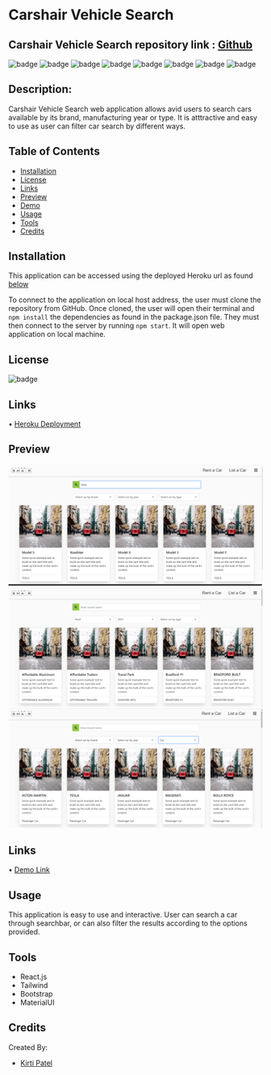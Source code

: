# Carshair Vehicle Search

## Carshair Vehicle Search repository link : [Github](https://github.com/kirti18patel/carshair)

![badge](https://img.shields.io/badge/licence-MIT-green) ![badge](https://img.shields.io/badge/-HTML-red) ![badge](https://img.shields.io/badge/-CSS-red) ![badge](https://img.shields.io/badge/-Javascript-red) ![badge](https://img.shields.io/badge/-Tailwind-red) ![badge](https://img.shields.io/badge/-Bootstrap-red) ![badge](https://img.shields.io/badge/-MaterialUI-red) ![badge](https://img.shields.io/badge/-React-red)

## Description: 
Carshair Vehicle Search web application allows avid users to search cars available by its brand, manufacturing year or type. It is atttractive and easy to use as user can filter car search by different ways.

## Table of Contents
* [Installation](#installation)
* [License](#license)
* [Links](#links)
* [Preview](#preview)
* [Demo](#demo)
* [Usage](#usage)
* [Tools](#tools)
* [Credits](#credits)


## Installation
This application can be accessed using the deployed Heroku url as found [below]( )

To connect to the application on local host address, the user must clone the repository from GitHub. Once cloned, the user will open their terminal and `npm install` the dependencies as found in the package.json file. They must then connect to the server by running `npm start`. It will open web application on local machine.

## License
![badge](https://img.shields.io/badge/licence-MIT-green)

## Links 
•	[Heroku Deployment](https://carshair-kirti.herokuapp.com/)

## Preview
![alt screenshot1](/src/assets/images/img1.png)
![alt screenshot1](/src/assets/images/img2.png)
![alt screenshot1](/src/assets/images/img3.png)

## Links 
•	[Demo Link](https://watch.screencastify.com/v/DxboOYZBXN3u2fU3KSzD)

## Usage 

This application is easy to use and interactive. User can search a car through searchbar, or can also filter the results according to the options provided.

## Tools

* React.js
* Tailwind
* Bootstrap
* MaterialUI

## Credits

Created By:
 * [Kirti Patel]( https://github.com/kirti18patel)
 